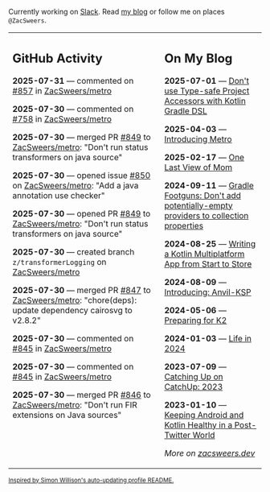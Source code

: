 Currently working on [Slack](https://slack.com/). Read [my blog](https://zacsweers.dev/) or follow me on places `@ZacSweers`.

<table><tr><td valign="top" width="60%">

## GitHub Activity
<!-- githubActivity starts -->
**2025-07-31** — commented on [#857](https://github.com/ZacSweers/metro/issues/857#issuecomment-3139697611) in [ZacSweers/metro](https://github.com/ZacSweers/metro)

**2025-07-30** — commented on [#758](https://github.com/ZacSweers/metro/pull/758#issuecomment-3134865278) in [ZacSweers/metro](https://github.com/ZacSweers/metro)

**2025-07-30** — merged PR [#849](https://github.com/ZacSweers/metro/pull/849) to [ZacSweers/metro](https://github.com/ZacSweers/metro): "Don't run status transformers on java source"

**2025-07-30** — opened issue [#850](https://github.com/ZacSweers/metro/issues/850) on [ZacSweers/metro](https://github.com/ZacSweers/metro): "Add a java annotation use checker"

**2025-07-30** — opened PR [#849](https://github.com/ZacSweers/metro/pull/849) to [ZacSweers/metro](https://github.com/ZacSweers/metro): "Don't run status transformers on java source"

**2025-07-30** — created branch `z/transformerLogging` on [ZacSweers/metro](https://github.com/ZacSweers/metro)

**2025-07-30** — merged PR [#847](https://github.com/ZacSweers/metro/pull/847) to [ZacSweers/metro](https://github.com/ZacSweers/metro): "chore(deps): update dependency cairosvg to v2.8.2"

**2025-07-30** — commented on [#845](https://github.com/ZacSweers/metro/pull/845#issuecomment-3134826936) in [ZacSweers/metro](https://github.com/ZacSweers/metro)

**2025-07-30** — commented on [#845](https://github.com/ZacSweers/metro/pull/845#issuecomment-3134826119) in [ZacSweers/metro](https://github.com/ZacSweers/metro)

**2025-07-30** — merged PR [#846](https://github.com/ZacSweers/metro/pull/846) to [ZacSweers/metro](https://github.com/ZacSweers/metro): "Don't run FIR extensions on Java sources"
<!-- githubActivity ends -->
</td><td valign="top" width="40%">

## On My Blog
<!-- blog starts -->
**2025-07-01** — [Don't use Type-safe Project Accessors with Kotlin Gradle DSL](https://www.zacsweers.dev/dont-use-type-safe-project-accessors-with-kotlin-gradle-dsl/)

**2025-04-03** — [Introducing Metro](https://www.zacsweers.dev/introducing-metro/)

**2025-02-17** — [One Last View of Mom](https://www.zacsweers.dev/one-last-view-of-mom/)

**2024-09-11** — [Gradle Footguns: Don't add potentially-empty providers to collection properties](https://www.zacsweers.dev/gradle-footgun-adding-empty-providers-to-collection-properties/)

**2024-08-25** — [Writing a Kotlin Multiplatform App from Start to Store](https://www.zacsweers.dev/writing-a-kotlin-multiplatform-app-from-start-to-store/)

**2024-08-09** — [Introducing: Anvil-KSP](https://www.zacsweers.dev/introducing-anvil-ksp/)

**2024-05-06** — [Preparing for K2](https://www.zacsweers.dev/preparing-for-k2/)

**2024-01-03** — [Life in 2024](https://www.zacsweers.dev/life-in-2024/)

**2023-07-09** — [Catching Up on CatchUp: 2023](https://www.zacsweers.dev/catching-up-on-catchup-2023/)

**2023-01-10** — [Keeping Android and Kotlin Healthy in a Post-Twitter World](https://www.zacsweers.dev/keeping-android-healthy/)
<!-- blog ends -->
_More on [zacsweers.dev](https://zacsweers.dev/)_
</td></tr></table>

<sub><a href="https://simonwillison.net/2020/Jul/10/self-updating-profile-readme/">Inspired by Simon Willison's auto-updating profile README.</a></sub>